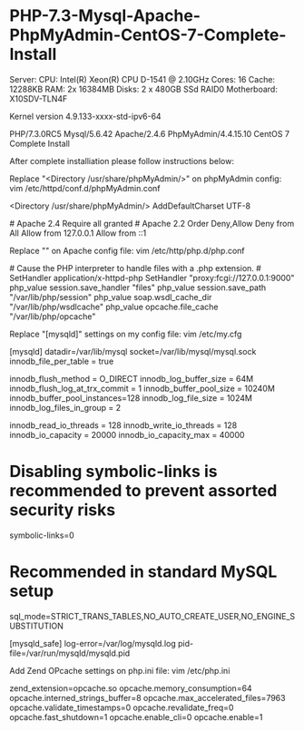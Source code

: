 # PHP-7.3-Mysql-Apache-PhpMyAdmin-CentOS-7-Complete-Install
Server:
CPU: Intel(R) Xeon(R) CPU D-1541 @ 2.10GHz
     Cores: 16
     Cache: 12288KB
RAM: 2x 16384MB 
Disks: 2 x 480GB SSd RAID0
Motherboard: X10SDV-TLN4F

Kernel version
4.9.133-xxxx-std-ipv6-64

PHP/7.3.0RC5 Mysql/5.6.42 Apache/2.4.6 PhpMyAdmin/4.4.15.10 CentOS 7 Complete Install

After complete installiation please follow instructions below:

Replace "<Directory /usr/share/phpMyAdmin/>" on phpMyAdmin config:
vim /etc/httpd/conf.d/phpMyAdmin.conf

<Directory /usr/share/phpMyAdmin/>
   AddDefaultCharset UTF-8

<IfModule mod_authz_core.c>
# Apache 2.4
<RequireAny>
Require all granted
</RequireAny>
</IfModule>
<IfModule !mod_authz_core.c>
# Apache 2.2
Order Deny,Allow
Deny from All
Allow from 127.0.0.1
Allow from ::1
</IfModule>
</Directory>

Replace "<IfModule  mod_php7.c>" on Apache config file:
vim /etc/http/php.d/php.conf

<IfModule  mod_php7.c>
    # Cause the PHP interpreter to handle files with a .php extension.
    <FilesMatch \.(php|phar)$>
    # SetHandler application/x-httpd-php
	    SetHandler "proxy:fcgi://127.0.0.1:9000"
    </FilesMatch>
    php_value session.save_handler "files"
    php_value session.save_path    "/var/lib/php/session"
    php_value soap.wsdl_cache_dir  "/var/lib/php/wsdlcache"
    php_value opcache.file_cache   "/var/lib/php/opcache"
</IfModule>

Replace "[mysqld]" settings on my config file:
vim /etc/my.cfg

[mysqld]
datadir=/var/lib/mysql
socket=/var/lib/mysql/mysql.sock
innodb_file_per_table = true

innodb_flush_method = O_DIRECT
innodb_log_buffer_size = 64M
innodb_flush_log_at_trx_commit = 1
innodb_buffer_pool_size = 10240M
innodb_buffer_pool_instances=128
innodb_log_file_size = 1024M
innodb_log_files_in_group = 2

innodb_read_io_threads = 128
innodb_write_io_threads = 128
innodb_io_capacity = 20000
innodb_io_capacity_max = 40000


# Disabling symbolic-links is recommended to prevent assorted security risks
symbolic-links=0

# Recommended in standard MySQL setup
sql_mode=STRICT_TRANS_TABLES,NO_AUTO_CREATE_USER,NO_ENGINE_SUBSTITUTION

[mysqld_safe]
log-error=/var/log/mysqld.log
pid-file=/var/run/mysqld/mysqld.pid

Add Zend OPcache settings on php.ini file:
vim /etc/php.ini

zend_extension=opcache.so
opcache.memory_consumption=64
opcache.interned_strings_buffer=8
opcache.max_accelerated_files=7963
opcache.validate_timestamps=0
opcache.revalidate_freq=0
opcache.fast_shutdown=1
opcache.enable_cli=0
opcache.enable=1
